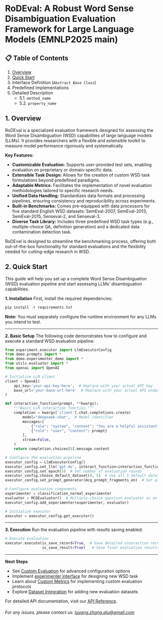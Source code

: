 # RoDEval: A Robust Word Sense Disambiguation Evaluation Framework for Large Language Models (EMNLP2025 main)

## 📋 Table of Contents

1. [Overview](#1-overview)
2. [Quick Start](#2-quick-start)
3. Interface Definition (`Abstract Base Class`)
4. Predefined Implementations
6. Detailed Description
   - 5.1. `method_name`
   - 5.2. `property_name`

## 1. Overview

RoDEval is a specialized evaluation framework designed for assessing the Word Sense Disambiguation (WSD) capabilities of large language models (LLMs). It provides researchers with a flexible and extensible toolkit to measure model performance rigorously and systematically.

**Key Features:**

- **Customizable Evaluation:** Supports user-provided test sets, enabling evaluation on proprietary or domain-specific data.
- **Extensible Task Design:** Allows for the creation of custom WSD task formulations beyond predefined paradigms.
- **Adaptable Metrics:** Facilitates the implementation of novel evaluation methodologies tailored to specific research needs.
- **Unified Data Handling:** Standardizes data formats and processing pipelines, ensuring consistency and reproducibility across experiments.
- **Built-in Benchmarks:** Comes pre-equipped with data processors for five standard English WSD datasets: SemEval-2007, SemEval-2013, SemEval-2015, Senseval-2, and Senseval-3.
- **Diverse Task Library:** Includes three predefined WSD task types (e.g., multiple-choice QA, definition generation) and a dedicated data contamination detection task.

RoDEval is designed to streamline the benchmarking process, offering both out-of-the-box functionality for standard evaluations and the flexibility needed for cutting-edge research in WSD.

## 2. Quick Start

This guide will help you set up a complete Word Sense Disambiguation (WSD) evaluation pipeline and start assessing LLMs' disambiguation capabilities.

**1. Installation**
First, install the required dependencies:

```python
pip install -r requirements.txt
```

**Note:** You must separately configure the runtime environment for any LLMs you intend to test.



------

**2. Basic Setup**
The following code demonstrates how to configure and execute a standard WSD evaluation pipeline:

```python
from experiment.executor import LlmExecutorConfig
from demo.prompts import *
from demo.experimenter_demo import *
from utils.evaluator import *
from openai import OpenAI

# Initialize LLM client
client = OpenAI(
    api_key='your-api-key-here',  # Replace with your actual API key
    base_url='your-base-url-here'  # Replace with your actual API endpoint
)

def interaction_function(prompt, **kwargs):
    """Basic LLM interaction function."""
    completion = kwargs['client'].chat.completions.create(
        model="deepseek-chat",  # Model identifier
        messages=[
            {"role": "system", "content": "You are a helpful assistant"},
            {"role": "user", "content": prompt}
        ],
        stream=False,
    )
    return completion.choices[0].message.content

# Configure the evaluation pipeline
executor_config = LlmExecutorConfig()
executor_config.set_llm('gpt-4o', interact_function=interaction_function, client=client)
executor_config.set_epoch(5)  # Set number of evaluation rounds
executor_config.choose_default_dataset(0, 5)  # Use all 5 default datasets
executor_config.set_prompt_generator(mcq_prompt_fragments_en)  # Set prompt generator

# Configure evaluation components
experimenter = classification_normal_experimenter
evaluator = MCQEvaluator()  # Multiple-choice question evaluator as an example
executor_config.add_experimenter(experimenter, evaluator)

# Initialize executor
executor = executor_config.get_executor()
```



------

**3. Execution**
Run the evaluation pipeline with results saving enabled:

```python
# Execute evaluation
executor.execute(is_save_record=True,  # Save detailed interaction records
                 is_save_result=True)   # Save final evaluation results
```



------

**Next Steps**

- See [Custom Evaluation](docs/Evaluation%20Pipeline.md) for advanced configuration options
- Implement [experimenter interface]() for designing new WSD task
- Learn about [Custom Metrics]() for implementing custom evaluation protocols
- Explore [Dataset Integration]() for adding new evaluation datasets

For detailed API documentation, visit our [API Reference](https://link-to-docs/).



###### For any issues, please contact us: luyang.zhang.qlu@gmail.com

